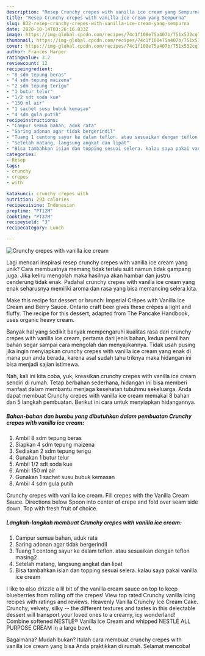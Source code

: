 ```yaml
---
description: "Resep Crunchy crepes with vanilla ice cream yang Sempurna"
title: "Resep Crunchy crepes with vanilla ice cream yang Sempurna"
slug: 832-resep-crunchy-crepes-with-vanilla-ice-cream-yang-sempurna
date: 2020-10-14T03:26:16.833Z
image: https://img-global.cpcdn.com/recipes/74c1f108e75a407b/751x532cq70/crunchy-crepes-with-vanilla-ice-cream-foto-resep-utama.jpg
thumbnail: https://img-global.cpcdn.com/recipes/74c1f108e75a407b/751x532cq70/crunchy-crepes-with-vanilla-ice-cream-foto-resep-utama.jpg
cover: https://img-global.cpcdn.com/recipes/74c1f108e75a407b/751x532cq70/crunchy-crepes-with-vanilla-ice-cream-foto-resep-utama.jpg
author: Frances Harper
ratingvalue: 3.2
reviewcount: 12
recipeingredient:
- "8 sdm tepung beras"
- "4 sdm tepung maizena"
- "2 sdm tepung terigu"
- "1 butur telur"
- "1/2 sdt soda kue"
- "150 ml air"
- "1 sachet susu bubuk kemasan"
- "4 sdm gula putih"
recipeinstructions:
- "Campur semua bahan, aduk rata"
- "Saring adonan agar tidak bergerindil"
- "Tuang 1 centong sayur ke dalam teflon. atau sesuaikan dengan teflon masing2"
- "Setelah matang, langsung angkat dan lipat"
- "Bisa tambahkan isian dan topping sesuai selera. kalau saya pakai vanilla ice cream"
categories:
- Resep
tags:
- crunchy
- crepes
- with

katakunci: crunchy crepes with 
nutrition: 293 calories
recipecuisine: Indonesian
preptime: "PT12M"
cooktime: "PT37M"
recipeyield: "3"
recipecategory: Lunch

---
```



![Crunchy crepes with vanilla ice cream](https://img-global.cpcdn.com/recipes/74c1f108e75a407b/751x532cq70/crunchy-crepes-with-vanilla-ice-cream-foto-resep-utama.jpg)

Lagi mencari inspirasi resep crunchy crepes with vanilla ice cream yang unik? Cara membuatnya memang tidak terlalu sulit namun tidak gampang juga. Jika keliru mengolah maka hasilnya akan hambar dan justru cenderung tidak enak. Padahal crunchy crepes with vanilla ice cream yang enak seharusnya memiliki aroma dan rasa yang bisa memancing selera kita.

Make this recipe for dessert or brunch: Imperial Crêpes with Vanilla Ice Cream and Berry Sauce. Ontario craft beer gives these crêpes a light and fluffy. The recipe for this dessert, adapted from The Pancake Handbook, uses organic heavy cream.

Banyak hal yang sedikit banyak mempengaruhi kualitas rasa dari crunchy crepes with vanilla ice cream, pertama dari jenis bahan, kedua pemilihan bahan segar sampai cara mengolah dan menyajikannya. Tidak usah pusing jika ingin menyiapkan crunchy crepes with vanilla ice cream yang enak di mana pun anda berada, karena asal sudah tahu triknya maka hidangan ini bisa menjadi sajian istimewa.


Nah, kali ini kita coba, yuk, kreasikan crunchy crepes with vanilla ice cream sendiri di rumah. Tetap berbahan sederhana, hidangan ini bisa memberi manfaat dalam membantu menjaga kesehatan tubuhmu sekeluarga. Anda dapat membuat Crunchy crepes with vanilla ice cream memakai 8 bahan dan 5 langkah pembuatan. Berikut ini cara untuk menyiapkan hidangannya.

<!--inarticleads1-->

##### Bahan-bahan dan bumbu yang dibutuhkan dalam pembuatan Crunchy crepes with vanilla ice cream:

1. Ambil 8 sdm tepung beras
1. Siapkan 4 sdm tepung maizena
1. Sediakan 2 sdm tepung terigu
1. Gunakan 1 butur telur
1. Ambil 1/2 sdt soda kue
1. Ambil 150 ml air
1. Gunakan 1 sachet susu bubuk kemasan
1. Ambil 4 sdm gula putih


Crunchy crepes with vanilla ice cream. Fill crepes with the Vanilla Cream Sauce. Directions below Spoon into center of crepe and fold over seam side down. Top with fresh fruit of choice. 

<!--inarticleads2-->

##### Langkah-langkah membuat Crunchy crepes with vanilla ice cream:

1. Campur semua bahan, aduk rata
1. Saring adonan agar tidak bergerindil
1. Tuang 1 centong sayur ke dalam teflon. atau sesuaikan dengan teflon masing2
1. Setelah matang, langsung angkat dan lipat
1. Bisa tambahkan isian dan topping sesuai selera. kalau saya pakai vanilla ice cream


I like to also drizzle a lil bit of the vanilla cream sauce on top to keep blueberries from rolling off the crepes! View top rated Crunchy vanilla icing recipes with ratings and reviews. Heavenly Vanilla Crunchy Ice Cream Cake. Crunchy, velvety, silky -- the different textures and tastes in this delectable dessert will transport your loved ones to a creamy, icy wonderland! Combine softened NESTLÉ® Vanilla Ice Cream and whipped NESTLÉ ALL PURPOSE CREAM in a large bowl. 

Bagaimana? Mudah bukan? Itulah cara membuat crunchy crepes with vanilla ice cream yang bisa Anda praktikkan di rumah. Selamat mencoba!
